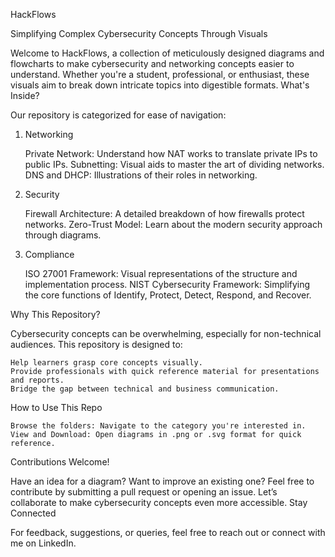 HackFlows

Simplifying Complex Cybersecurity Concepts Through Visuals

Welcome to HackFlows, a collection of meticulously designed diagrams and flowcharts to make cybersecurity and networking concepts easier to understand. Whether you're a student, professional, or enthusiast, these visuals aim to break down intricate topics into digestible formats.
What's Inside?

Our repository is categorized for ease of navigation:
1. Networking

    Private Network: Understand how NAT works to translate private IPs to public IPs.
    Subnetting: Visual aids to master the art of dividing networks.
    DNS and DHCP: Illustrations of their roles in networking.

2. Security

    Firewall Architecture: A detailed breakdown of how firewalls protect networks.
    Zero-Trust Model: Learn about the modern security approach through diagrams.

3. Compliance

    ISO 27001 Framework: Visual representations of the structure and implementation process.
    NIST Cybersecurity Framework: Simplifying the core functions of Identify, Protect, Detect, Respond, and Recover.

Why This Repository?

Cybersecurity concepts can be overwhelming, especially for non-technical audiences. This repository is designed to:

    Help learners grasp core concepts visually.
    Provide professionals with quick reference material for presentations and reports.
    Bridge the gap between technical and business communication.

How to Use This Repo

    Browse the folders: Navigate to the category you're interested in.
    View and Download: Open diagrams in .png or .svg format for quick reference.
  
Contributions Welcome!

Have an idea for a diagram? Want to improve an existing one? Feel free to contribute by submitting a pull request or opening an issue. Let’s collaborate to make cybersecurity concepts even more accessible.
Stay Connected

For feedback, suggestions, or queries, feel free to reach out or connect with me on LinkedIn.
